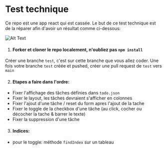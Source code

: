 # Test technique

Ce repo est une app react qui est cassée. Le but de ce test technique est de la réparer afin d'avoir un résultat comme ci-dessous:

![Alt Text](https://miro.medium.com/max/1200/0*GMU8rXe6NYk8bdp9.gif)

1. #### Forker et cloner le repo localement, n'oubliez pas `npm install`

Créer une branche `test`, c'est sur cette branche que vous allez coder. Une fois votre branche `test` créée et pushed, créer une pull request de `test` vers `main`

2. #### Etapes a faire dans l'ordre:
- Fixer l'affichage des tâches définies dans `todo.json`
- Fixer le layout, les tâches devraient s'afficher en colonnes
- Fixer l'ajout d'une tâche / reset du form apres l'ajout de la tache
- Fixer le toggle de la checkbox d'une tâche (au click, cocher ou décocher la tache & barrer le texte)
- Fixer la suppression d'une tâche


3. #### Indices:
- pour le toggle: méthode `findIndex` sur un tableau